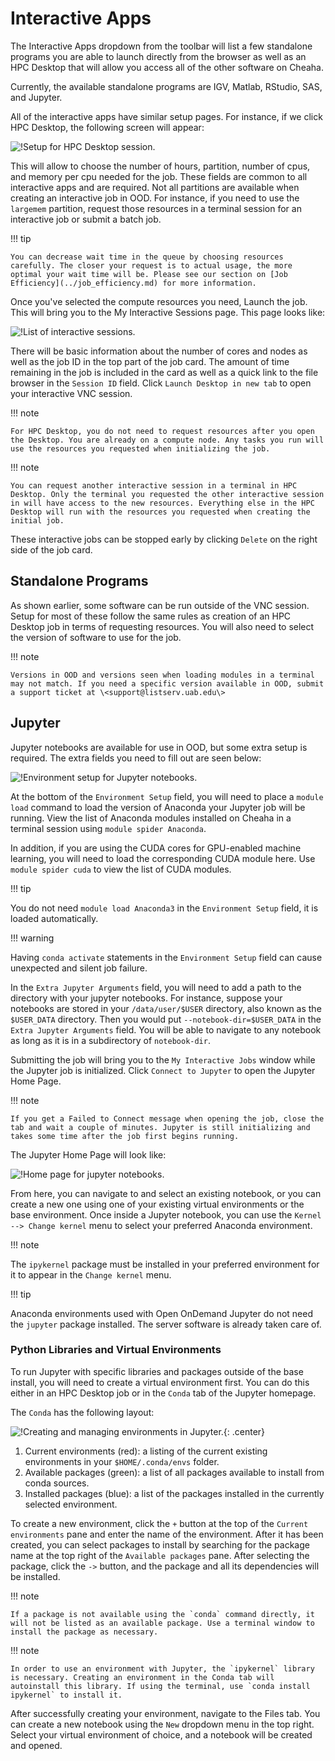 # Interactive Apps

The Interactive Apps dropdown from the toolbar will list a few standalone programs you are able to launch directly from the browser as well as an HPC Desktop that will allow you access all of the other software on Cheaha.

Currently, the available standalone programs are IGV, Matlab, RStudio, SAS, and Jupyter.

All of the interactive apps have similar setup pages. For instance, if we click HPC Desktop, the following screen will appear:

![!Setup for HPC Desktop session.](images/ood_interactive_hpc_vnc.png)

This will allow to choose the number of hours, partition, number of cpus, and memory per cpu needed for the job. These fields are common to all interactive apps and are required. Not all partitions are available when creating an interactive job in OOD. For instance, if you need to use the `largemem` partition, request those resources in a terminal session for an interactive job or submit a batch job.

!!! tip

<!-- markdownlint-disable-next-line -->
    You can decrease wait time in the queue by choosing resources carefully. The closer your request is to actual usage, the more optimal your wait time will be. Please see our section on [Job Efficiency](../job_efficiency.md) for more information.

Once you've selected the compute resources you need, Launch the job. This will bring you to the My Interactive Sessions page. This page looks like:

![!List of interactive sessions.](images/ood_interactive_sessions.png)

There will be basic information about the number of cores and nodes as well as the job ID in the top part of the job card. The amount of time remaining in the job is included in the card as well as a quick link to the file browser in the `Session ID` field. Click `Launch Desktop in new tab` to open your interactive VNC session.

!!! note

<!-- markdownlint-disable-next-line -->
    For HPC Desktop, you do not need to request resources after you open the Desktop. You are already on a compute node. Any tasks you run will use the resources you requested when initializing the job.

!!! note

<!-- markdownlint-disable-next-line -->
    You can request another interactive session in a terminal in HPC Desktop. Only the terminal you requested the other interactive session in will have access to the new resources. Everything else in the HPC Desktop will run with the resources you requested when creating the initial job.

These interactive jobs can be stopped early by clicking `Delete` on the right side of the job card.

## Standalone Programs

As shown earlier, some software can be run outside of the VNC session. Setup for most of these follow the same rules as creation of an HPC Desktop job in terms of requesting resources. You will also need to select the version of software to use for the job.

!!! note

<!-- markdownlint-disable-next-line -->
    Versions in OOD and versions seen when loading modules in a terminal may not match. If you need a specific version available in OOD, submit a support ticket at \<support@listserv.uab.edu\>

## Jupyter

Jupyter notebooks are available for use in OOD, but some extra setup is
required. The extra fields you need to fill out are seen below:

![!Environment setup for Jupyter notebooks.](images/ood_jupyter.png)

At the bottom of the `Environment Setup` field, you will need to place a `module load` command to load the version of Anaconda your Jupyter job will be running. View the list of Anaconda modules installed on Cheaha in a terminal session using `module spider Anaconda`.

In addition, if you are using the CUDA cores for GPU-enabled machine learning, you will need to load the corresponding CUDA module here. Use `module spider cuda` to view the list of CUDA modules.

!!! tip

   You do not need `module load Anaconda3` in the `Environment Setup` field, it is loaded automatically.

!!! warning

   Having `conda activate` statements in the `Environment Setup` field can cause unexpected and silent job failure.

In the `Extra Jupyter Arguments` field, you will need to add a path to the directory with your jupyter notebooks. For instance, suppose your notebooks are stored in your `/data/user/$USER` directory, also known as the `$USER_DATA` directory. Then you would put `--notebook-dir=$USER_DATA` in the `Extra Jupyter Arguments` field. You will be able to navigate to any notebook as long as it is in a subdirectory of `notebook-dir`.

Submitting the job will bring you to the `My Interactive Jobs` window while the Jupyter job is initialized. Click `Connect to Jupyter` to open the Jupyter Home Page.

!!! note

<!-- markdownlint-disable-next-line -->
    If you get a Failed to Connect message when opening the job, close the tab and wait a couple of minutes. Jupyter is still initializing and takes some time after the job first begins running.

The Jupyter Home Page will look like:

![!Home page for jupyter notebooks.](images/ood_jupyter_home.png)

From here, you can navigate to and select an existing notebook, or you can create a new one using one of your existing virtual environments or the base environment. Once inside a Jupyter notebook, you can use the `Kernel --> Change kernel` menu to select your preferred Anaconda environment.

!!! note

   The `ipykernel` package must be installed in your preferred environment for it to appear in the `Change kernel` menu.

!!! tip

   Anaconda environments used with Open OnDemand Jupyter do not need the `jupyter` package installed. The server software is already taken care of.

### Python Libraries and Virtual Environments

To run Jupyter with specific libraries and packages outside of the base install, you will need to create a virtual environment first. You can do this either in an HPC Desktop job or in the `Conda` tab of the Jupyter homepage.

The `Conda` has the following layout:

![!Creating and managing environments in Jupyter.](images/ood_jupyter_create_conda_env.png){: .center}

1. Current environments (red): a listing of the current existing environments in your `$HOME/.conda/envs` folder.
2. Available packages (green): a list of all packages available to install from conda sources.
3. Installed packages (blue): a list of the packages installed in the currently selected environment.

To create a new environment, click the `+` button at the top of the `Current environments` pane and enter the name of the environment. After it has been created, you can select packages to install by searching for the package name at the top right of the `Available packages` pane. After selecting the package, click the `->` button, and the package and all its dependencies will be installed.

!!! note

<!-- markdownlint-disable-next-line -->
    If a package is not available using the `conda` command directly, it will not be listed as an available package. Use a terminal window to install the package as necessary.

!!! note

<!-- markdownlint-disable-next-line -->
    In order to use an environment with Jupyter, the `ipykernel` library is necessary. Creating an environment in the Conda tab will autoinstall this library. If using the terminal, use `conda install ipykernel` to install it.

After successfully creating your environment, navigate to the Files tab. You can create a new notebook using the `New` dropdown menu in the top right. Select your virtual environment of choice, and a notebook will be created and opened.
